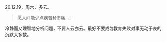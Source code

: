 <link href="../../css/style.css" rel="stylesheet" type="text/css" />

<span class="fzzy">20.12.19，周六，多云。

> 愿人间能少点疾苦和伤痛……

<div class="p">

冷静而又理智地分析问题，不要人云亦云。最好不要成为教育失败对事无动于衷的沉默大多数。


